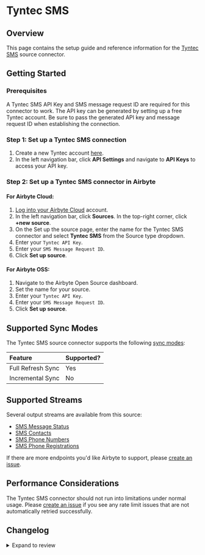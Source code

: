# Tyntec SMS

## Overview

This page contains the setup guide and reference information for the [Tyntec SMS](https://api.tyntec.com/reference/sms/current.html#sms-api) source connector.

## Getting Started

### Prerequisites

A Tyntec SMS API Key and SMS message request ID are required for this connector to work. The API key can be generated by setting up a free Tyntec account. Be sure to pass the generated API key and message request ID when establishing the connection.

### Step 1: Set up a Tyntec SMS connection

1. Create a new Tyntec account [here](https://www.tyntec.com/create-account).
2. In the left navigation bar, click **API Settings** and navigate to **API Keys** to access your API key.

### Step 2: Set up a Tyntec SMS connector in Airbyte

#### For Airbyte Cloud:

1. [Log into your Airbyte Cloud](https://cloud.airbyte.com/workspaces) account.
2. In the left navigation bar, click **Sources**. In the top-right corner, click **+new source**.
3. On the Set up the source page, enter the name for the Tyntec SMS connector and select **Tyntec SMS** from the Source type dropdown.
4. Enter your `Tyntec API Key`.
5. Enter your `SMS Message Request ID`.
6. Click **Set up source**.

#### For Airbyte OSS:

1. Navigate to the Airbyte Open Source dashboard.
2. Set the name for your source.
3. Enter your `Tyntec API Key`.
4. Enter your `SMS Message Request ID`.
5. Click **Set up source**.

## Supported Sync Modes

The Tyntec SMS source connector supports the following [sync modes](https://docs.airbyte.com/cloud/core-concepts#connection-sync-modes):

| Feature           | Supported? |
| :---------------- | :--------- |
| Full Refresh Sync | Yes        |
| Incremental Sync  | No         |

## Supported Streams

Several output streams are available from this source:

- [SMS Message Status](https://api.tyntec.com/reference/sms/current.html#sms-api-Read%20SMS%20status)
- [SMS Contacts](https://api.tyntec.com/reference/sms/current.html#sms-api-List%20all%20contacts)
- [SMS Phone Numbers](https://api.tyntec.com/reference/sms/current.html#sms-api-List%20all%20phone%20numbers)
- [SMS Phone Registrations](https://api.tyntec.com/reference/sms/current.html#sms-api-List%20all%20phones)

If there are more endpoints you'd like Airbyte to support, please [create an issue](https://github.com/airbytehq/airbyte/issues/new/choose).

## Performance Considerations

The Tyntec SMS connector should not run into limitations under normal usage. Please [create an issue](https://github.com/airbytehq/airbyte/issues) if you see any rate limit issues that are not automatically retried successfully.

## Changelog

<details>
  <summary>Expand to review</summary>

| Version | Date       | Pull Request                                             | Subject                   |
| :------ | :--------- | :------------------------------------------------------- | :------------------------ |
| 0.2.19 | 2025-04-05 | [57477](https://github.com/airbytehq/airbyte/pull/57477) | Update dependencies |
| 0.2.18 | 2025-03-29 | [56294](https://github.com/airbytehq/airbyte/pull/56294) | Update dependencies |
| 0.2.17 | 2025-03-08 | [55636](https://github.com/airbytehq/airbyte/pull/55636) | Update dependencies |
| 0.2.16 | 2025-03-01 | [55151](https://github.com/airbytehq/airbyte/pull/55151) | Update dependencies |
| 0.2.15 | 2025-02-22 | [54512](https://github.com/airbytehq/airbyte/pull/54512) | Update dependencies |
| 0.2.14 | 2025-02-15 | [54061](https://github.com/airbytehq/airbyte/pull/54061) | Update dependencies |
| 0.2.13 | 2025-02-08 | [53567](https://github.com/airbytehq/airbyte/pull/53567) | Update dependencies |
| 0.2.12 | 2025-02-01 | [53063](https://github.com/airbytehq/airbyte/pull/53063) | Update dependencies |
| 0.2.11 | 2025-01-25 | [52385](https://github.com/airbytehq/airbyte/pull/52385) | Update dependencies |
| 0.2.10 | 2025-01-18 | [51961](https://github.com/airbytehq/airbyte/pull/51961) | Update dependencies |
| 0.2.9 | 2025-01-11 | [51439](https://github.com/airbytehq/airbyte/pull/51439) | Update dependencies |
| 0.2.8 | 2024-12-28 | [50783](https://github.com/airbytehq/airbyte/pull/50783) | Update dependencies |
| 0.2.7 | 2024-12-21 | [50364](https://github.com/airbytehq/airbyte/pull/50364) | Update dependencies |
| 0.2.6 | 2024-12-14 | [49793](https://github.com/airbytehq/airbyte/pull/49793) | Update dependencies |
| 0.2.5 | 2024-12-12 | [49431](https://github.com/airbytehq/airbyte/pull/49431) | Update dependencies |
| 0.2.4 | 2024-12-11 | [49110](https://github.com/airbytehq/airbyte/pull/49110) | Starting with this version, the Docker image is now rootless. Please note that this and future versions will not be compatible with Airbyte versions earlier than 0.64 |
| 0.2.3 | 2024-11-04 | [47910](https://github.com/airbytehq/airbyte/pull/47910) | Update dependencies |
| 0.2.2 | 2024-10-28 | [43782](https://github.com/airbytehq/airbyte/pull/43782) | Update dependencies |
| 0.2.1 | 2024-08-16 | [44196](https://github.com/airbytehq/airbyte/pull/44196) | Bump source-declarative-manifest version |
| 0.2.0 | 2024-08-14 | [44054](https://github.com/airbytehq/airbyte/pull/44054) | Refactor connector to manifest-only format |
| 0.1.13 | 2024-08-10 | [43551](https://github.com/airbytehq/airbyte/pull/43551) | Update dependencies |
| 0.1.12 | 2024-08-03 | [43221](https://github.com/airbytehq/airbyte/pull/43221) | Update dependencies |
| 0.1.11 | 2024-07-27 | [42689](https://github.com/airbytehq/airbyte/pull/42689) | Update dependencies |
| 0.1.10 | 2024-07-20 | [42209](https://github.com/airbytehq/airbyte/pull/42209) | Update dependencies |
| 0.1.9 | 2024-07-13 | [41740](https://github.com/airbytehq/airbyte/pull/41740) | Update dependencies |
| 0.1.8 | 2024-07-10 | [41364](https://github.com/airbytehq/airbyte/pull/41364) | Update dependencies |
| 0.1.7 | 2024-07-09 | [41108](https://github.com/airbytehq/airbyte/pull/41108) | Update dependencies |
| 0.1.6 | 2024-07-06 | [40804](https://github.com/airbytehq/airbyte/pull/40804) | Update dependencies |
| 0.1.5 | 2024-06-25 | [40482](https://github.com/airbytehq/airbyte/pull/40482) | Update dependencies |
| 0.1.4 | 2024-06-22 | [39994](https://github.com/airbytehq/airbyte/pull/39994) | Update dependencies |
| 0.1.3 | 2024-06-05 | [38838](https://github.com/airbytehq/airbyte/pull/38838) | Make compatible with builder |
| 0.1.2 | 2024-06-04 | [39043](https://github.com/airbytehq/airbyte/pull/39043) | [autopull] Upgrade base image to v1.2.1 |
| 0.1.1 | 2024-05-21 | [38500](https://github.com/airbytehq/airbyte/pull/38500) | [autopull] base image + poetry + up_to_date |
| 0.1.0 | 2022-11-02 | [18883](https://github.com/airbytehq/airbyte/pull/18883) | 🎉 New Source: Tyntec SMS |

</details>
